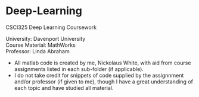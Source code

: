 # Deep-Learning
CSCI325 Deep Learning Coursework

University: Davenport University <br>
Course Material: MathWorks <br>
Professor: Linda Abraham <br>

* All matlab code is created by me, Nickolaus White, with aid from course assignments listed in each sub-folder (if applicable). 
* I do not take credit for snippets of code supplied by the assignnment and/or professor (if given to me), though I have
a great understanding of each topic and have studied all material.
